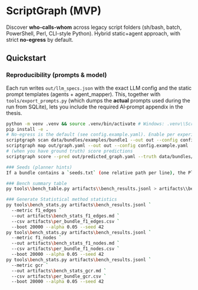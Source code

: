 # ScriptGraph (MVP)

Discover **who-calls-whom** across legacy script folders (sh/bash, batch, PowerShell, Perl, CLI-style Python). Hybrid static+agent approach, with strict **no-egress** by default.

## Quickstart

### Reproducibility (prompts & model)

Each run writes `out/llm_specs.json` with the exact LLM config and the static prompt templates
(agents + agent_mapper). This, together with `tools/export_prompts.py` (which dumps the **actual**
prompts used during the run from SQLite), lets you include the required AI‑prompt appendix in the thesis.

```bash
python -m venv .venv && source .venv/bin/activate # Windows: .venv\\Scripts\\activate
pip install -e .
# No‑egress is the default (see config.example.yaml). Enable per experiment if needed.
scriptgraph scan data/bundles/examples/bundle1 --out out --config config.example.yaml
scriptgraph map out/graph.yaml --out out --config config.example.yaml
# (when you have ground truth) score predictions
scriptgraph score --pred out/predicted_graph.yaml --truth data/bundles/examples/bundle1/truth.yaml

### Seeds (planner hints)
If a bundle contains a `seeds.txt` (one relative path per line), the Planner/2R will prioritize those files (e.g., `run.sh`, `windows/main.bat`).

### Bench summary table
py tools\\bench_table.py artifacts\\bench_results.jsonl > artifacts\\bench_table.md

### Generate Statistical method statistics
py tools\bench_stats.py artifacts\bench_results.jsonl `
  --metric f1_edges `
  --out artifacts\bench_stats_f1_edges.md `
  --csv artifacts\per_bundle_f1_edges.csv `
  --boot 20000 --alpha 0.05 --seed 42
py tools\bench_stats.py artifacts\bench_results.jsonl `
  --metric f1_nodes `
  --out artifacts\bench_stats_f1_nodes.md `
  --csv artifacts\per_bundle_f1_nodes.csv `
  --boot 20000 --alpha 0.05 --seed 42
py tools\bench_stats.py artifacts\bench_results.jsonl `
  --metric gcr `
  --out artifacts\bench_stats_gcr.md `
  --csv artifacts\per_bundle_gcr.csv `
  --boot 20000 --alpha 0.05 --seed 42
```
